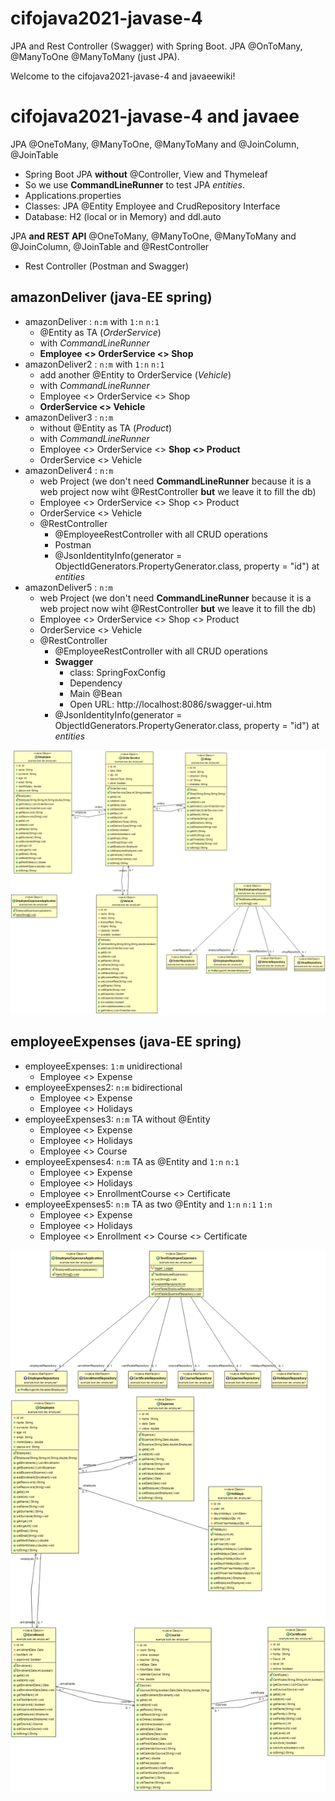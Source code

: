 # cifojava2021-javase-4 
JPA and Rest Controller (Swagger) with Spring Boot. JPA @OnToMany, @ManyToOne @ManyToMany (just JPA). 

Welcome to the cifojava2021-javase-4 and javaeewiki!

# cifojava2021-javase-4 and javaee
JPA @OneToMany, @ManyToOne, @ManyToMany and @JoinColumn, @JoinTable
- Spring Boot JPA **without** @Controller, View and Thymeleaf
- So we use **CommandLineRunner** to test JPA _entities_.
- Applications.properties
- Classes: JPA @Entity Employee and CrudRepository Interface
- Database: H2 (local or in Memory) and ddl.auto

JPA **and REST API** @OneToMany, @ManyToOne, @ManyToMany and @JoinColumn, @JoinTable and @RestController
- Rest Controller (Postman and Swagger)


## amazonDeliver (java-EE spring)

- amazonDeliver : `n:m` with `1:n` `n:1`
   - @Entity as TA (_OrderService_)
   - with _CommandLineRunner_ 
   - **Employee <> OrderService <> Shop**
- amazonDeliver2 : `n:m` with `1:n` `n:1`
   -  add another @Entity to OrderService (_Vehicle_)
   - with _CommandLineRunner_ 
   - Employee <> OrderService <> Shop 
   - **OrderService <> Vehicle**
- amazonDeliver3 : `n:m`
   - without @Entity as TA (_Product_)
   - with _CommandLineRunner_ 
   - Employee <> OrderService <> **Shop <> Product**
   - OrderService <> Vehicle
- amazonDeliver4 : `n:m` 
   - web Project (we don't need **CommandLineRunner** because it is a web project now wiht @RestController **but** we leave it to fill the db)
   - Employee <> OrderService <> Shop <> Product
   - OrderService <> Vehicle
   - @RestController
      - @EmployeeRestController with all CRUD operations
      - Postman
      - @JsonIdentityInfo(generator = ObjectIdGenerators.PropertyGenerator.class, property = "id") at _entities_
- amazonDeliver5 : `n:m` 
   - web Project (we don't need **CommandLineRunner** because it is a web project now wiht @RestController **but** we leave it to fill the db)
   - Employee <> OrderService <> Shop <> Product
   - OrderService <> Vehicle
   - @RestController
      - @EmployeeRestController with all CRUD operations
      - **Swagger**
           - class: SpringFoxConfig
           - Dependency
           - Main @Bean
           - Open URL: http://localhost:8086/swagger-ui.htm
      - @JsonIdentityInfo(generator = ObjectIdGenerators.PropertyGenerator.class, property = "id") at _entities_ 



<a href="https://github.com/AlbertProfe/images/blob/main/cifospring2021/amazon.png"><img src="https://github.com/AlbertProfe/images/blob/main/cifospring2021/amazon.png" width="600"></a>

## employeeExpenses (java-EE spring)

- employeeExpenses: `1:m` unidirectional 
   - Employee <> Expense
- employeeExpenses2: `n:m` bidirectional
   - Employee <> Expense
   - Employee <> Holidays
- employeeExpenses3: `n:m` TA without @Entity
   - Employee <> Expense
   - Employee <> Holidays
   - Employee <> Course
- employeeExpenses4: `n:m` TA as @Entity and `1:n` `n:1`
   - Employee <> Expense
   - Employee <> Holidays
   - Employee <> EnrollmentCourse <> Certificate
- employeeExpenses5: `n:m` TA as two @Entity and `1:n` `n:1` `1:n`
   - Employee <> Expense
   - Employee <> Holidays
   - Employee <> Enrollment <> Course <> Certificate


<a href="https://github.com/AlbertProfe/images/blob/main/cifospring2021/employeeExpenses5.png"><img src="https://github.com/AlbertProfe/images/blob/main/cifospring2021/employeeExpenses5.png" width="600"></a>
